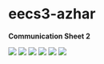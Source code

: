 # eecs3-azhar
**Communication Sheet 2**

![](https://github.com/Ahmed-Ayman/eecs3-azhar/blob/master/images/DSC_0143.JPG)
![](https://github.com/Ahmed-Ayman/eecs3-azhar/blob/master/images/DSC_0144.JPG)
![](https://github.com/Ahmed-Ayman/eecs3-azhar/blob/master/images/DSC_0145.JPG)
![](https://github.com/Ahmed-Ayman/eecs3-azhar/blob/master/images/DSC_0146.JPG)
![](https://github.com/Ahmed-Ayman/eecs3-azhar/blob/master/images/DSC_0147.JPG)
![](https://github.com/Ahmed-Ayman/eecs3-azhar/blob/master/images/DSC_0148.JPG)

